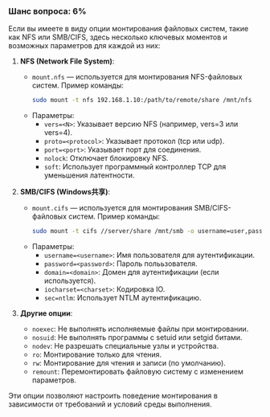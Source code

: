 ### Шанс вопроса: 6%

Если вы имеете в виду опции монтирования файловых систем, такие как NFS или SMB/CIFS, здесь несколько ключевых моментов и возможных параметров для каждой из них:

1. **NFS (Network File System)**:
   - `mount.nfs` — используется для монтирования NFS-файловых систем. Пример команды:
     ```bash
     sudo mount -t nfs 192.168.1.10:/path/to/remote/share /mnt/nfs
     ```
   - Параметры:
     - `vers=<N>`: Указывает версию NFS (например, vers=3 или vers=4).
     - `proto=<protocol>`: Указывает протокол (tcp или udp).
     - `port=<port>`: Указывает порт для соединения.
     - `nolock`: Отключает блокировку NFS.
     - `soft`: Использует программный контроллер TCP для уменьшения латентности.

2. **SMB/CIFS (Windows共享)**:
   - `mount.cifs` — используется для монтирования SMB/CIFS-файловых систем. Пример команды:
     ```bash
     sudo mount -t cifs //server/share /mnt/smb -o username=user,password=pass
     ```
   - Параметры:
     - `username=<username>`: Имя пользователя для аутентификации.
     - `password=<password>`: Пароль полььзователя.
     - `domain=<domain>`: Домен для аутентификации (если используется).
     - `iocharset=<charset>`: Кодировка IO.
     - `sec=ntlm`: Использует NTLM аутентификацию.

3. **Другие опции**:
   - `noexec`: Не выполнять исполняемые файлы при монтировании.
   - `nosuid`: Не выполнять программы с setuid или setgid битами.
   - `nodev`: Не разрешать специальные узлы и устройства.
   - `ro`: Монтирование только для чтения.
   - `rw`: Монтирование для чтения и записи (по умолчанию).
   - `remount`: Перемонтировать файловую систему с изменением параметров.

Эти опции позволяют настроить поведение монтирования в зависимости от требований и условий среды выполнения.